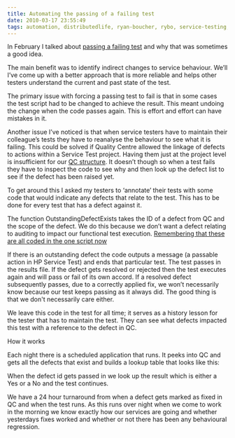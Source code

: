 ```yaml
---
title: Automating the passing of a failing test
date: 2010-03-17 23:55:49
tags: automation, distributedlife, ryan-boucher, rybo, service-testing, testing, 
---
```

In February I talked about <a href="http://distributedlife.com/blog/2010/02/passing-the-failing-test.html">passing a failing test</a> and why that was sometimes a good idea.

The main benefit was to identify indirect changes to service behaviour. We’ll I’ve come up with a better approach that is more reliable and helps other testers understand the current and past state of the test.

The primary issue with forcing a passing test to fail is that in some cases the test script had to be changed to achieve the result. This meant undoing the change when the code passes again. This is effort and effort can have mistakes in it.

Another issue I’ve noticed is that when service testers have to maintain their colleague’s tests they have to reanalyse the behaviour to see what it is failing. This could be solved if Quality Centre allowed the linkage of defects to actions within a Service Test project. Having them just at the project level is insufficient for our <a href="http://distributedlife.com/blog/2009/10/structuring-hp-service-tests.html">QC structure</a>. It doesn’t though so when a test fails they have to inspect the code to see why and then look up the defect list to see if the defect has been raised yet.

To get around this I asked my testers to ‘annotate’ their tests with some code that would indicate any defects that relate to the test. This has to be done for every test that has a defect against it.

<code id="gist-7445603" data-file="2.c"></code>

The function OutstandingDefectExists takes the ID of a defect from QC and the scope of the defect. We do this because we don’t want a defect relating to auditing to impact our functional test execution. <a href="http://distributedlife.com/blog/2010/03/testing-cross-cutting-concerns-in-hp-service-test.html">Remembering that these are all coded in the one script now</a>

If there is an outstanding defect the code outputs a message (a passable action in HP Service Test) and ends that particular test. The test passes in the results file. If the defect gets resolved or rejected then the test executes again and will pass or fail of its own accord. If a resolved defect subsequently passes, due to a correctly applied fix, we won’t necessarily know because our test keeps passing as it always did. The good thing is that we don't necessarily care either.

We leave this code in the test for all time; it serves as a history lesson for the tester that has to maintain the test. They can see what defects impacted this test with a reference to the defect in QC.

How it works

Each night there is a scheduled application that runs. It peeks into QC and gets all the defects that exist and builds a lookup table that looks like this:

<code id="gist-7445603" data-file="3.c"></code>

When the defect id gets passed in we look up the result which is either a Yes or a No and the test continues.

We have a 24 hour turnaround from when a defect gets marked as fixed in QC and when the test runs. As this runs over night when we come to work in the morning we know exactly how our services are going and whether yesterdays fixes worked and whether or not there has been any behavioural regression.